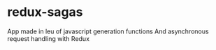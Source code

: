 # redux-sagas

App made in leu of javascript generation functions
And asynchronous request handling with Redux
